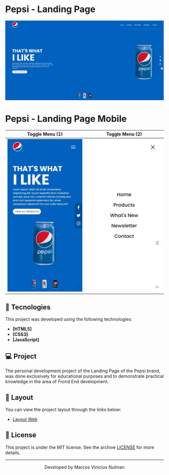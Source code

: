 # Pepsi - Landing Page
<img src="landpage-screenshot.jpg">

# Pepsi - Landing Page Mobile
| Toggle Menu (1)  | Toggle Menu (2) |
| ------------- | ------------- |
| <img src="landpage-mobile.jpg" width="350"> | <img src="landpage-mobile2.jpg" width="350">  |


## 🚀 Tecnologies

This project was developed using the following technologies:

- <strong>[HTML5]</strong>
- <strong>[CSS3]</strong>
- <strong>[JavaScript]</strong>

## 💻 Project

The personal development project of the Landing Page of the Pepsi brand, was done exclusively for educational purposes and to demonstrate practical knowledge in the area of Frond End development.

## 🔖 Layout

You can view the project layout through the links below:

- [Layout Web](https://www) 

## 📝 License

This project is under the MIT license. See the archive [LICENSE](LICENSE.md) for more details.

---

<p align="center">Developed by Marcos Vinicius Nulman</p>
 
